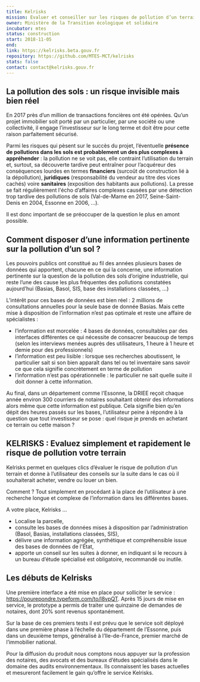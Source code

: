 ```yaml
---
title: Kelrisks
mission: Evaluer et conseiller sur les risques de pollution d’un terrain.
owner: Ministère de la Transition écologique et solidaire
incubator: mtes
status: construction
start: 2018-11-05
end: 
link: https://kelrisks.beta.gouv.fr
repository: https://github.com/MTES-MCT/kelrisks
stats: false
contact: contact@kelrisks.gouv.fr
---
```


## La pollution des sols : un risque invisible mais bien réel
En 2017 près d’un million de transactions foncières ont été opérées. Qu’un projet immobilier soit porté par un particulier, par une société ou une collectivité, il engage l’investisseur sur le long terme et doit être pour cette raison parfaitement sécurisé. 

Parmi les risques qui pèsent sur le succès du projet, l’éventuelle **présence de pollutions dans les sols est probablement un des plus complexes à appréhender** : la pollution ne se voit pas, elle contraint l’utilisation du terrain et, surtout, sa découverte tardive peut entraîner pour l’acquéreur des conséquences lourdes en termes **financiers** (surcoût de construction lié à la dépollution), **juridiques** (responsabilité du vendeur au titre des vices cachés) voire **sanitaires** (exposition des habitants aux pollutions). La presse se fait régulièrement l'écho d’affaires complexes causées par une détection trop tardive des pollutions de sols (Val-de-Marne en 2017, Seine-Saint-Denis en 2004, Essonne en 2006, ...).

Il est donc important de se préoccuper de la question le plus en amont possible. 

## Comment disposer d’une information pertinente sur la pollution d’un sol ? 
Les pouvoirs publics ont constitué au fil des années plusieurs bases de données qui apportent, chacune en ce qui la concerne, une information pertinente sur la question de la pollution des sols d’origine industrielle, qui reste l’une des cause les plus fréquentes des pollutions constatées aujourd’hui (Basias, Basol, SIS, base des installations classées, …) 

L’intérêt pour ces bases de données est bien réel  : 2 millions de consultations annuelles pour la seule base de donnée Basias. 
Mais cette mise à disposition de l’information n’est pas optimale et reste une affaire de spécialistes :
* l’information est morcelée : 4 bases de données, consultables par des interfaces différentes ce qui  nécessite de consacrer beaucoup de temps (selon les interviews menées auprès des utilisateurs, 1 heure à 1 heure et demie pour des professionnels) 
* l’information est peu lisible : lorsque ses recherches aboutissent, le particulier sait si son bien apparaît dans tel ou tel inventaire sans savoir ce que cela signifie concrètement en terme de pollution
* l’information n’est pas opérationnelle : le particulier ne sait quelle suite il doit donner à cette information.

Au final, dans un département comme l’Essonne, la DRIEE reçoit chaque année environ 300 courriers de notaires souhaitant obtenir des informations alors même que cette information est publique. Cela signifie bien qu’en dépit des heures passés sur les bases, l’utilisateur  peine à répondre à la question que tout investisseur se pose : quel risque je prends en achetant ce terrain ou cette maison ? 

## KELRISKS : Evaluez simplement et rapidement le risque de pollution votre terrain
Kelrisks permet en quelques clics d’évaluer le risque de pollution d’un terrain et donne à l’utilisateur des conseils sur la suite dans le cas où il souhaiterait acheter, vendre ou louer un bien.  

Comment ? Tout simplement en procédant à la place de l’utilisateur à une recherche longue et complexe de l’information dans les différentes bases.  

A votre place, Kelrisks ...
* Localise la parcelle, 
* consulte les bases de données mises à disposition par l’administration (Basol, Basias, installations classées, SIS), 
* délivre une information agrégée, synthétique et compréhensible issue des bases de données de l'État,
* apporte un conseil sur les suites à donner, en indiquant si le recours à un bureau d’étude spécialisé est obligatoire, recommandé ou inutile.

## Les débuts de Kelrisks
Une première interface a été mise en place pour solliciter le service : https://pourepondre.typeform.com/to/l8vpQT.
Après 15 jours de mise en service,  le prototype a permis de traiter une quinzaine de demandes de notaires, dont 20% sont revenus spontanément. 

Sur la base de ces premiers tests il est prévu que le service soit déployé dans une première phase à l’échelle du département de l’Essonne, puis dans un deuxième temps, généralisé à l’Ile-de-France, premier marché de l’immobilier national.  

Pour la diffusion du produit nous comptons nous appuyer sur la profession des notaires, des avocats et des bureaux d’études spécialisés dans le domaine des audits environnementaux. Ils connaissent les bases actuelles et mesureront facilement le gain qu’offre le service Kelrisks.
